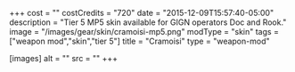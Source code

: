 +++
cost = ""
costCredits = "720"
date = "2015-12-09T15:57:40-05:00"
description = "Tier 5 MP5 skin available for GIGN operators Doc and Rook."
image = "/images/gear/skin/cramoisi-mp5.png"
modType = "skin"
tags = ["weapon mod","skin","tier 5"]
title = "Cramoisi"
type = "weapon-mod"

[images]
  alt = ""
  src = ""
+++
